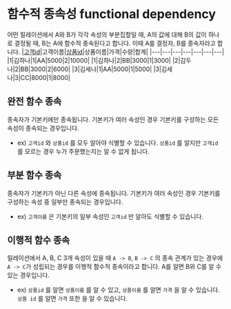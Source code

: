 # 함수적 종속성 functional dependency
어떤 릴레이션에서 A와 B가 각각 속성의 부분집할일 때, A의 값에 대해 B의 값이 하나로 결정될 때, B는 A에 함수적 종속된다고 합니다. 이때 A를 결정자, B를 종속자라고 합니다.
|<ins>고객id</ins>|고객이름|<ins>상품id</ins>|상품이름|가격|수량|합계|
|---|---|---|---|---|---|---|
|1|김하나|1|AA|5000|2|10000|
|1|김하나|2|BB|3000|1|3000|
|2|김두나|2|BB|3000|2|6000|
|3|김세나|1|AA|5000|1|5000|
|3|김세나|3|CC|8000|1|8000|
## 완전 함수 종속
종속자가 기본키에만 종속됩니다. 기본키가 여러 속성인 경우 기본키를 구성하는 모든 속성이 종속되는 경우입니다.
- ex) `고객id` 와 `상품id` 를 모두 알아야 식별할 수 있습니다. `상품id` 를 알지만 `고객id` 를 모르는 경우 누가 주문했는지는 알 수 없게 됩니다.
## 부분 함수 종속
종속자가 기본키가 아닌 다른 속성에 종속됩니다. 기본키가 여러 속성인 경우 기본키를 구성하는 속성 중 일부만 종속되는 경우입니다.
- ex) `고객이름` 은 기본키의 일부 속성인 `고객id` 만 알아도 식별할 수 있습니다.
## 이행적 함수 종속
릴레이션에서 A, B, C 3개 속성이 있을 때 `A -> B`, `B -> C` 의 종속 관계가 있는 경우에 `A -> C`가 성립되는 경우를 이행적 함수적 종속이라고 합니다. A를 알면 B와 C를 알 수 있는 경우입니다.
- ex) `상품id` 를 알면 `상품이름` 를 알 수 있고, `상품이름` 를 알면 `가격` 을 알 수 있습니다. `상품 id` 를 알면 `가격` 또한 을 알 수 있습니다.